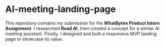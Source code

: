 # AI-meeting-landing-page
This repository contains my submission for the **WhatBytes Product Intern Assignment**. I researched **Read AI**, then created a concept for a similar AI meeting assistant. Finally, I designed and built a responsive MVP landing page to showcase its value.
